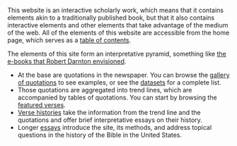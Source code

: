 This website is an interactive scholarly work, which means that it contains elements akin to a traditionally published book, but that it also contains interactive elements and other elements that take advantage of the medium of the web. All of the elements of this website are accessible from the home page, which serves as a [table of contents](/). 

The elements of this site form an interpretative pyramid, something like [the e-books that Robert Darnton envisioned](https://www.nybooks.com/articles/1999/03/18/the-new-age-of-the-book/).

- At the base are quotations in the newspaper. You can browse the [gallery of quotations](/gallery/) to see examples, or see the [datasets](/#data) for a complete list.
- Those quotations are aggregated into trend lines, which are accompanied by tables of quotations. You can start by browsing the [featured verses](/#featured-verses).
- [Verse histories](/#verse-histories) take the information from the trend line and the quotations and offer brief interpretative essays on their history.
- Longer [essays](/#essays) introduce the site, its methods, and address topical questions in the history of the Bible in the United States.


